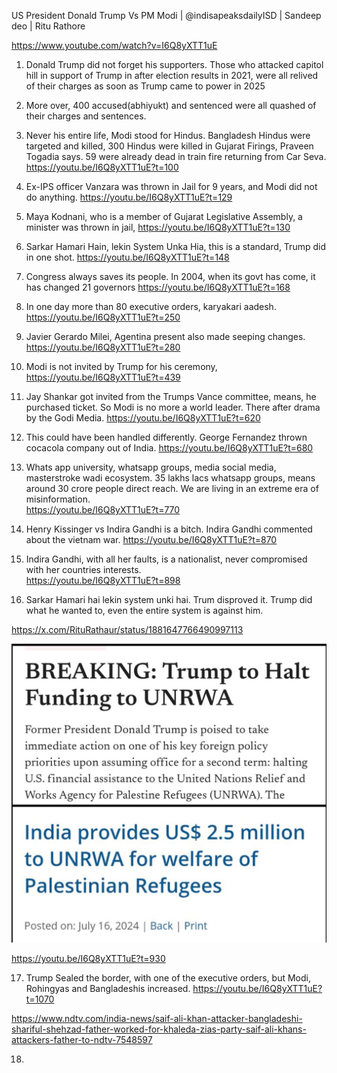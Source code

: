 US President Donald Trump Vs PM Modi | @indisapeaksdailyISD | Sandeep deo | Ritu Rathore

https://www.youtube.com/watch?v=I6Q8yXTT1uE


1. Donald Trump did not forget his supporters. Those who attacked capitol hill in support of Trump in after election results in 2021, were all relived of their charges as soon as Trump came to power in 2025

2. More over, 400 accused(abhiyukt) and sentenced were all quashed of their charges and sentences. 

3. Never his entire life, Modi stood for Hindus. Bangladesh Hindus were targeted and killed, 300 Hindus were killed in Gujarat Firings, Praveen Togadia says. 59 were already dead in train fire returning from Car Seva.
https://youtu.be/I6Q8yXTT1uE?t=100

4. Ex-IPS officer Vanzara was thrown in Jail for 9 years, and Modi did not do anything.
https://youtu.be/I6Q8yXTT1uE?t=129

5. Maya Kodnani, who is a member of Gujarat Legislative Assembly, a minister was thrown in jail, 
https://youtu.be/I6Q8yXTT1uE?t=130

6. Sarkar Hamari Hain, lekin System Unka Hia, this is a standard, Trump did in one shot.
https://youtu.be/I6Q8yXTT1uE?t=148

7. Congress always saves its people. In 2004, when its govt has come, it has changed 21 governors 
https://youtu.be/I6Q8yXTT1uE?t=168

8. In one day more than 80 executive orders, karyakari aadesh.
https://youtu.be/I6Q8yXTT1uE?t=250

9. Javier Gerardo Milei, Agentina present also made seeping changes. 
https://youtu.be/I6Q8yXTT1uE?t=280

10. Modi is not invited by Trump for his ceremony, 
https://youtu.be/I6Q8yXTT1uE?t=439

11. Jay Shankar got invited from the Trumps Vance committee, means, he purchased ticket. So Modi is no more a world leader. There after drama by the Godi Media.
https://youtu.be/I6Q8yXTT1uE?t=620

12. This could have been handled differently. George Fernandez thrown cocacola company out of India. 
https://youtu.be/I6Q8yXTT1uE?t=680

13. Whats app university, whatsapp groups, media social media, masterstroke wadi ecosystem. 35 lakhs lacs whatsapp groups, means around 30 crore people direct reach. We are living in an extreme era of misinformation.  
https://youtu.be/I6Q8yXTT1uE?t=770

14. Henry Kissinger vs Indira Gandhi is a bitch. Indira Gandhi commented about the vietnam war.
https://youtu.be/I6Q8yXTT1uE?t=870

15. Indira Gandhi, with all her faults, is a nationalist, never compromised with her countries interests.  
https://youtu.be/I6Q8yXTT1uE?t=898

16. Sarkar Hamari hai lekin system unki hai. Trum disproved it. Trump did what he wanted to, even the entire system is against him. 

https://x.com/RituRathaur/status/1881647766490997113

![Modi Vs Trump](images/50_50_ModiVsTrump.jpg)

https://youtu.be/I6Q8yXTT1uE?t=930

17. Trump Sealed the border, with one of the executive orders, but Modi, Rohingyas and Bangladeshis increased. 
https://youtu.be/I6Q8yXTT1uE?t=1070

https://www.ndtv.com/india-news/saif-ali-khan-attacker-bangladeshi-shariful-shehzad-father-worked-for-khaleda-zias-party-saif-ali-khans-attackers-father-to-ndtv-7548597

18. 








